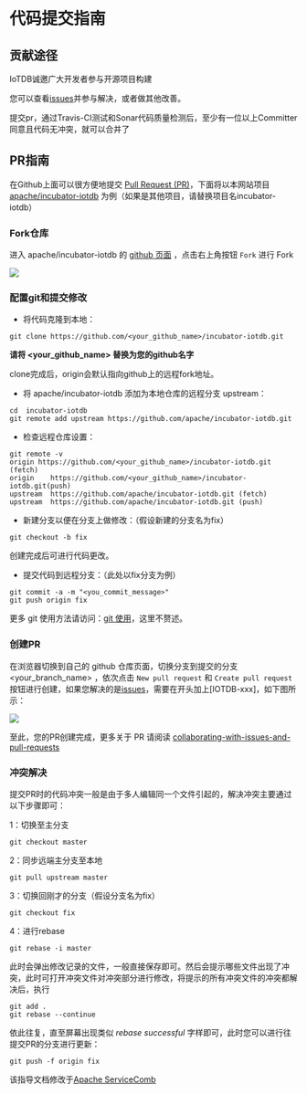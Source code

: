 <!--

    Licensed to the Apache Software Foundation (ASF) under one
    or more contributor license agreements.  See the NOTICE file
    distributed with this work for additional information
    regarding copyright ownership.  The ASF licenses this file
    to you under the Apache License, Version 2.0 (the
    "License"); you may not use this file except in compliance
    with the License.  You may obtain a copy of the License at
    
        http://www.apache.org/licenses/LICENSE-2.0
    
    Unless required by applicable law or agreed to in writing,
    software distributed under the License is distributed on an
    "AS IS" BASIS, WITHOUT WARRANTIES OR CONDITIONS OF ANY
    KIND, either express or implied.  See the License for the
    specific language governing permissions and limitations
    under the License.

-->

# 代码提交指南

## 贡献途径

IoTDB诚邀广大开发者参与开源项目构建

您可以查看[issues](https://issues.apache.org/jira/projects/IOTDB/issues)并参与解决，或者做其他改善。

提交pr，通过Travis-CI测试和Sonar代码质量检测后，至少有一位以上Committer同意且代码无冲突，就可以合并了

## PR指南

在Github上面可以很方便地提交 [Pull Request (PR)](https://help.github.com/articles/about-pull-requests/)，下面将以本网站项目[apache/incubator-iotdb](https://github.com/apache/incubator-iotdb) 为例（如果是其他项目，请替换项目名incubator-iotdb）

### Fork仓库

进入 apache/incubator-iotdb 的 [github 页面](https://github.com/apache/incubator-iotdb) ，点击右上角按钮 `Fork` 进行 Fork

![](https://user-images.githubusercontent.com/37333508/79351839-bd288900-7f6b-11ea-8d12-feb18c35adad.png)

### 配置git和提交修改

- 将代码克隆到本地：

```
git clone https://github.com/<your_github_name>/incubator-iotdb.git
```

**请将 <your_github_name> 替换为您的github名字**

clone完成后，origin会默认指向github上的远程fork地址。

- 将 apache/incubator-iotdb 添加为本地仓库的远程分支 upstream：

```
cd  incubator-iotdb
git remote add upstream https://github.com/apache/incubator-iotdb.git
```

- 检查远程仓库设置：

```
git remote -v
origin https://github.com/<your_github_name>/incubator-iotdb.git (fetch)
origin    https://github.com/<your_github_name>/incubator-iotdb.git(push)
upstream  https://github.com/apache/incubator-iotdb.git (fetch)
upstream  https://github.com/apache/incubator-iotdb.git (push)
```

- 新建分支以便在分支上做修改：（假设新建的分支名为fix）

```
git checkout -b fix
```

创建完成后可进行代码更改。

- 提交代码到远程分支：（此处以fix分支为例）

```
git commit -a -m "<you_commit_message>"
git push origin fix
```

更多 git 使用方法请访问：[git 使用](https://www.atlassian.com/git/tutorials/setting-up-a-repository)，这里不赘述。

### 创建PR

在浏览器切换到自己的 github 仓库页面，切换分支到提交的分支 <your_branch_name> ，依次点击 `New pull request` 和 `Create pull request` 按钮进行创建，如果您解决的是[issues](https://issues.apache.org/jira/projects/IOTDB/issues)，需要在开头加上[IOTDB-xxx]，如下图所示：

![](https://user-images.githubusercontent.com/37333508/79414865-5f815480-7fde-11ea-800c-47c7dbad7648.png)

至此，您的PR创建完成，更多关于 PR 请阅读 [collaborating-with-issues-and-pull-requests](https://help.github.com/categories/collaborating-with-issues-and-pull-requests/)

### 冲突解决

提交PR时的代码冲突一般是由于多人编辑同一个文件引起的，解决冲突主要通过以下步骤即可：

1：切换至主分支

```
git checkout master
```

2：同步远端主分支至本地

```
git pull upstream master
```

3：切换回刚才的分支（假设分支名为fix）

```
git checkout fix
```

4：进行rebase

```
git rebase -i master
```

此时会弹出修改记录的文件，一般直接保存即可。然后会提示哪些文件出现了冲突，此时可打开冲突文件对冲突部分进行修改，将提示的所有冲突文件的冲突都解决后，执行

```
git add .
git rebase --continue
```

依此往复，直至屏幕出现类似 *rebase successful* 字样即可，此时您可以进行往提交PR的分支进行更新：

```
git push -f origin fix
```



该指导文档修改于[Apache ServiceComb](http://servicecomb.apache.org/developers/submit-codes/)
